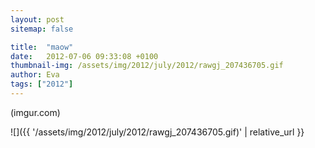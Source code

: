 ```yaml
---
layout: post
sitemap: false

title:  "maow"
date:   2012-07-06 09:33:08 +0100
thumbnail-img: /assets/img/2012/july/2012/rawgj_207436705.gif
author: Eva
tags: ["2012"]
---
```


(imgur.com)

![]({{ '/assets/img/2012/july/2012/rawgj_207436705.gif)'  | relative_url }}

